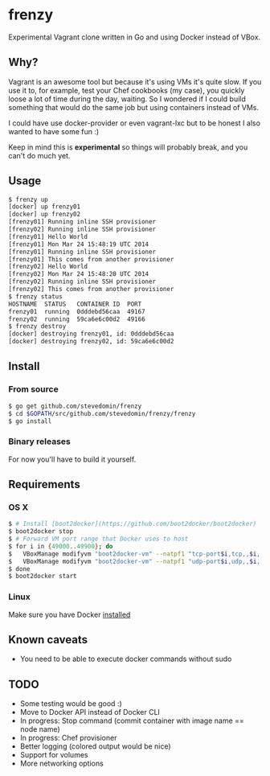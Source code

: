 frenzy
======

Experimental Vagrant clone written in Go and using Docker instead of VBox.

## Why?

Vagrant is an awesome tool but because it's using VMs it's quite slow.
If you use it to, for example, test your Chef cookbooks (my case), you quickly loose a lot of time during the day, waiting.
So I wondered if I could build something that would do the same job but using containers instead of VMs.

I could have use docker-provider or even vagrant-lxc but to be honest I also wanted to have some fun :)

Keep in mind this is **experimental** so things will probably break, and you can't do much yet.

## Usage

```bash
$ frenzy up
[docker] up frenzy01
[docker] up frenzy02
[frenzy01] Running inline SSH provisioner
[frenzy02] Running inline SSH provisioner
[frenzy01] Hello World
[frenzy01] Mon Mar 24 15:48:19 UTC 2014
[frenzy01] Running inline SSH provisioner
[frenzy01] This comes from another provisioner
[frenzy02] Hello World
[frenzy02] Mon Mar 24 15:48:20 UTC 2014
[frenzy02] Running inline SSH provisioner
[frenzy02] This comes from another provisioner
$ frenzy status
HOSTNAME  STATUS   CONTAINER ID  PORT
frenzy01  running  0dddebd56caa  49167
frenzy02  running  59ca6e6c00d2  49166
$ frenzy destroy
[docker] destroying frenzy01, id: 0dddebd56caa
[docker] destroying frenzy02, id: 59ca6e6c00d2
```

## Install

### From source

```bash
$ go get github.com/stevedomin/frenzy
$ cd $GOPATH/src/github.com/stevedomin/frenzy/frenzy
$ go install
```

### Binary releases

For now you'll have to build it yourself.

## Requirements

### OS X

```bash
$ # Install [boot2docker](https://github.com/boot2docker/boot2docker)
$ boot2docker stop
$ # Forward VM port range that Docker uses to host
$ for i in {49000..49900}; do
$   VBoxManage modifyvm "boot2docker-vm" --natpf1 "tcp-port$i,tcp,,$i,,$i";
$   VBoxManage modifyvm "boot2docker-vm" --natpf1 "udp-port$i,udp,,$i,,$i";
$ done
$ boot2docker start
```

### Linux

Make sure you have Docker [installed](http://docs.docker.io/en/latest/installation/)

## Known caveats

* You need to be able to execute docker commands without sudo

## TODO

* Some testing would be good :)
* Move to Docker API instead of Docker CLI
* In progress: Stop command (commit container with image name == node name)
* In progress: Chef provisioner
* Better logging (colored output would be nice)
* Support for volumes
* More networking options
